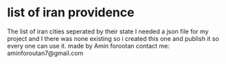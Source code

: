 <h1>list of iran providence</h1>
<p>
The list of iran cities seperated by their state
I needed a json file for my project and I there was none existing so i created this one and publish it so every one can use it.
made by Amin forootan
contact me: aminforoutan7@gmail.com
</p>
